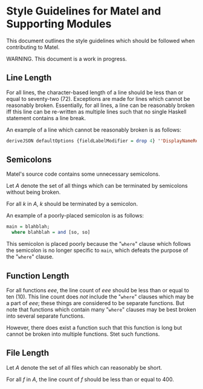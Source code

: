 # Style Guidelines for Matel and Supporting Modules
This document outlines the style guidelines which should be followed when contributing to Matel.

WARNING.  This document is a work in progress.
## Line Length
For all lines, the character-based length of a line should be less than or equal to seventy-two (72).  Exceptions are made for lines which cannot be reasonably broken.  Essentially, for all lines, a line can be reasonably broken iff this line can be re-written as multiple lines such that no single Haskell statement contains a line break.

An example of a line which cannot be reasonably broken is as follows:
```haskell
deriveJSON defaultOptions {fieldLabelModifier = drop 4} ''DisplayNameResponse;
```
## Semicolons
Matel's source code contains some unnecessary semicolons.

Let _A_ denote the set of all things which can be terminated by semicolons without being broken.

For all _k_ in _A_, _k_ should be terminated by a semicolon.

An example of a poorly-placed semicolon is as follows:
```haskell
main = blahblah;
  where blahblah = and [so, so]
```
This semicolon is placed poorly because the "`where`" clause which follows the semicolon is no longer specific to `main`, which defeats the purpose of the "`where`" clause.
## Function Length
For all functions _eee_, the line count of _eee_ should be less than or equal to ten (10).  This line count does _not_ include the "`where`" clauses which may be a part of _eee_; these things are considered to be separate functions.  But note that functions which contain many "`where`" clauses may be best broken into several separate functions.

However, there does exist a function such that this function is long but cannot be broken into multiple functions.  Stet such functions.
## File Length
Let _A_ denote the set of all files which can reasonably be short.

For all _f_ in _A_, the line count of _f_ should be less than or equal to 400.
